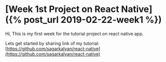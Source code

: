 # [Week 1st Project on React Native]({% post_url 2019-02-22-week1 %})

Hi, This is my first week for the tutorial project on react native app.

Lets get started by sharing link of my tutorial: [https://github.com/sagarkalyan/react-native](https://github.com/sagarkalyan/react-native)

